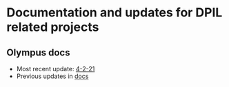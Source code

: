 # Documentation and updates for DPIL related projects

## Olympus docs
* Most recent update: [4-2-21](https://github.com/peterbayerle/dpil_docs/blob/main/olympus_docs/4-2-21.md)
* Previous updates in [docs](https://github.com/peterbayerle/dpil_docs/tree/main/olympus_docs)